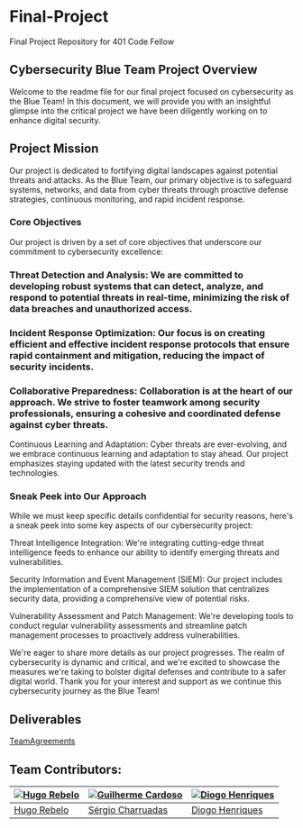 # Final-Project

Final Project Repository for 401 Code Fellow

## Cybersecurity Blue Team Project Overview

Welcome to the readme file for our final project focused on cybersecurity as the Blue Team! In this document, we will provide you with an insightful glimpse into the critical project we have been diligently working on to enhance digital security.

## Project Mission

Our project is dedicated to fortifying digital landscapes against potential threats and attacks. As the Blue Team, our primary objective is to safeguard systems, networks, and data from cyber threats through proactive defense strategies, continuous monitoring, and rapid incident response.

### Core Objectives

Our project is driven by a set of core objectives that underscore our commitment to cybersecurity excellence:

### Threat Detection and Analysis: We are committed to developing robust systems that can detect, analyze, and respond to potential threats in real-time, minimizing the risk of data breaches and unauthorized access.

### Incident Response Optimization: Our focus is on creating efficient and effective incident response protocols that ensure rapid containment and mitigation, reducing the impact of security incidents.

### Collaborative Preparedness: Collaboration is at the heart of our approach. We strive to foster teamwork among security professionals, ensuring a cohesive and coordinated defense against cyber threats.

Continuous Learning and Adaptation: Cyber threats are ever-evolving, and we embrace continuous learning and adaptation to stay ahead. Our project emphasizes staying updated with the latest security trends and technologies.

### Sneak Peek into Our Approach
While we must keep specific details confidential for security reasons, here's a sneak peek into some key aspects of our cybersecurity project:

Threat Intelligence Integration: We're integrating cutting-edge threat intelligence feeds to enhance our ability to identify emerging threats and vulnerabilities.

Security Information and Event Management (SIEM): Our project includes the implementation of a comprehensive SIEM solution that centralizes security data, providing a comprehensive view of potential risks.

Vulnerability Assessment and Patch Management: We're developing tools to conduct regular vulnerability assessments and streamline patch management processes to proactively address vulnerabilities.

We're eager to share more details as our project progresses. The realm of cybersecurity is dynamic and critical, and we're excited to showcase the measures we're taking to bolster digital defenses and contribute to a safer digital world. Thank you for your interest and support as we continue this cybersecurity journey as the Blue Team!

## Deliverables

[TeamAgreements](https://github.com/birlzhimself/Final-Project/tree/main/Team%20Agreements)


## Team Contributors:

| [![Hugo Rebelo](https://avatars.githubusercontent.com/u/122793759?v=4&s=144)](https://github.com/birlzhimself) | [![Guilherme Cardoso]([https://avatars.githubusercontent.com/u/20626461?v=4&s=144)]([https://github.com/itzvenom](https://avatars.githubusercontent.com/u/37408949?v=4)](https://github.com/GascPT)) | [![Diogo Henriques](https://avatars.githubusercontent.com/u/125299195?v=4&s=144)](https://github.com/diohen90) |
|---|---|---|
| [Hugo Rebelo](https://github.com/birlzhimself) | [Sérgio Charruadas](https://github.com/itzvenom) | [Diogo Henriques](https://github.com/diohen90) |
